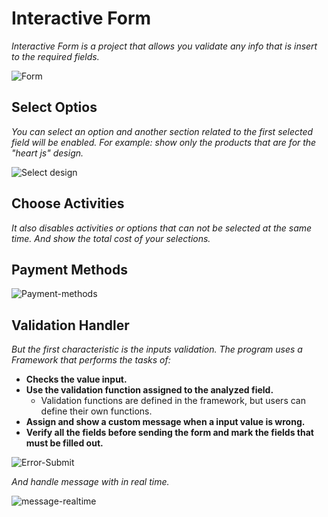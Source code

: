 # Interactive Form


_Interactive Form is a project that allows you validate any info that is insert to the required fields._


![Form](https://luqp.github.io/Interactive-Form-v1/imgs/Form.jpg)


## Select Optios

_You can select an option and another section related to the first selected field will be enabled.
For example: show only the products that are for the "heart js" design._


![Select design](https://luqp.github.io/Interactive-Form-v1/imgs/Select%20design.jpg)


## Choose Activities

_It also disables activities or options that can not be selected at the same time. And show the total cost of your selections._


## Payment Methods


![Payment-methods](https://luqp.github.io/Interactive-Form-v1/imgs/payment.jpg)


## Validation Handler

_But the first characteristic is the inputs validation.
The program uses a Framework that performs the tasks of:_


+ **Checks the value input.**
+ **Use the validation function assigned to the analyzed field.**
  - Validation functions are defined in the framework, but users can define their own functions.
+ **Assign and show a custom message when a input value is wrong.**
+ **Verify all the fields before sending the form and mark the fields that must be filled out.**


![Error-Submit](https://luqp.github.io/Interactive-Form-v1/imgs/Erro-Submit.jpg)


_And handle message with in real time._


![message-realtime](https://luqp.github.io/Interactive-Form-v1/imgs/Message-realtime.jpg)
  
